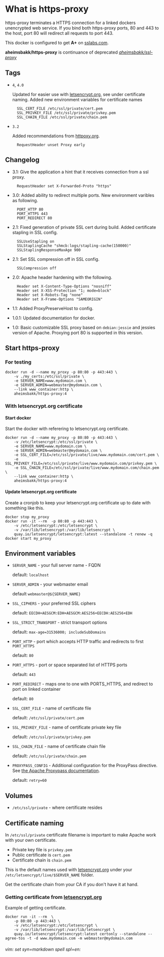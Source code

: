 # What is https-proxy

https-proxy terminates a HTTPS connection for a linked dockers unencrypted web service. If you bind both https-proxy ports, 80 and 443 to the host, port 80 will redirect all requests to port 443.

This docker is configured to get **A+** on [sslabs.com](https://www.ssllabs.com/ssltest/).

**aheimsbakk/https-proxy** is continuance of deprecated *[aheimsbakk/ssl-proxy](https://hub.docker.com/r/aheimsbakk/ssl-proxy/)*

## Tags

* `4`, `4.0`

    Updated for easier use with [letsencrypt.org](https://letsencrypt.org), see under certificate naming. Added new environment variables for certificate names

		SSL_CERT_FILE /etc/ssl/private/cert.pem
		SSL_PRIVKEY_FILE /etc/ssl/private/privkey.pem
		SSL_CHAIN_FILE /etc/ssl/private/chain.pem

* `3.2`

	Added recommendations from [httpoxy.org](https://httpoxy.org/).

		RequestHeader unset Proxy early

## Changelog

* 3.1: Give the application a hint that it receives connection from a ssl proxy.

        RequestHeader set X-Forwarded-Proto "https"

* 3.0: Added ability to redirect multiple ports. New environment varibles as following.

        PORT_HTTP 80
        PORT_HTTPS 443
        PORT_REDIRECT 80

* 2.1: Fixed generation of private SSL cert during build. Added certificate stapling in SSL config.

        SSLUseStapling on
        SSLStaplingCache "shmcb:logs/stapling-cache(150000)"
        SSLStaplingResponseMaxAge 900

* 2.1: Set SSL compression off in SSL config.

        SSLCompression off

* 2.0: Apache header hardening with the following.

        Header set X-Content-Type-Options "nosniff"
        Header set X-XSS-Protection "1; mode=block"
        Header set X-Robots-Tag "none"
        Header set X-Frame-Options "SAMEORIGIN"

* 1.1: Added ProxyPreserveHost to config.

* 1.0.1: Updated documentation for docker.

* 1.0: Basic customizable SSL proxy based on `debian:jessie` and jessies version of Apache. Proxying port 80 is supported in this version.

## Start https-proxy

### For testing

    docker run -d --name my_proxy -p 80:80 -p 443:443 \
		-v ./my_certs:/etc/ssl/private \
        -e SERVER_NAME=www.mydomain.com \
        -e SERVER_ADMIN=webmaster@mydomain.com \
        --link www_container:http \
		aheimsbakk/https-proxy:4

### With letsencrypt.org certificate

#### Start docker

Start the docker with referering to letsencrypt.org certificate.

	docker run -d --name my_proxy -p 80:80 -p 443:443 \
		-v /etc/letsencrypt:/etc/ssl/private \
        -e SERVER_NAME=www.mydomain.com \
        -e SERVER_ADMIN=webmaster@mydomain.com \
        -e SSL_CERT_FILE=/etc/ssl/private/live/www.mydomain.com/cert.pem \
        -e SSL_PRIVKEY_FILE=/etc/ssl/private/live/www.mydomain.com/privkey.pem \
        -e SSL_CHAIN_FILE=/etc/ssl/private/live/www.mydomain.com/chain.pem \
        --link www_container:http \
        aheimsbakk/https-proxy:4

#### Update letsencrypt.org certificate

Create a cronjob to keep your letsencrypt.org certificate up to date with something like this.

	docker stop my_proxy
	docker run -it --rm  -p 80:80 -p 443:443 \
		-v /etc/letsencrypt:/etc/letsencrypt \
		-v /var/lib/letsencrypt:/var/lib/letsencrypt \
		quay.io/letsencrypt/letsencrypt:latest --standalone -t renew -q
	docker start my_proxy

## Environment variables

* `SERVER_NAME` - your full server name - FQDN

    default: `localhost`

* `SERVER_ADMIN` - your webmaster email

    default `webmaster@${SERVER_NAME}`

* `SSL_CIPHERS` - your preferred SSL ciphers

    default: `EECDH+AESGCM:EDH+AESGCM:AES256+EECDH:AES256+EDH`

* `SSL_STRICT_TRANSPORT` - strict transport options

    default: `max-age=31536000; includeSubDomains`

* `PORT_HTTP` - port which accepts HTTP traffic and redirects to first `PORT_HTTPS`

    default: `80`

* `PORT_HTTPS` - port or space separated list of HTTPS ports

    default: `443`

* `PORT_REDIRECT` - maps one to one with PORTS_HTTPS, and redirect to port on linked container

    default: `80`

* `SSL_CERT_FILE` - name of certificate file

	default: `/etc/ssl/private/cert.pem`

* `SSL_PRIVKEY_FILE` - name of certificate private key file

	default: `/etc/ssl/private/privkey.pem`

* `SSL_CHAIN_FILE` - name of certificate chain file

	default: `/etc/ssl/private/chain.pem`

* `PROXYPASS_CONFIG` - Additional configuration for the ProxyPass directive.  See [the Apache Proxypass documentation](https://httpd.apache.org/docs/2.4/mod/mod_proxy.html#proxypass).

    default: `retry=60`

## Volumes

* `/etc/ssl/private` - where certificate resides

## Certificate naming

In `/etc/ssl/private` certificate filename is important to make Apache work with your own certificate.

* Private key file is `privkey.pem`
* Public certificate is `cert.pem`
* Certificate chain is `chain.pem`

This is the default names used with [letsencrypt.org](https://letsencrypt.org) under your `/etc/letsencrypt/live/$SERVER_NAME` folder.

Get the certificate chain from your CA if you don't have it at hand.

### Getting certificate from [letsencrypt.org](https://letsencrypt.org)

Example of getting certificate.

	docker run -it --rm  \
		-p 80:80 -p 443:443 \
		-v /etc/letsencrypt:/etc/letsencrypt \
		-v /var/lib/letsencrypt:/var/lib/letsencrypt \
		quay.io/letsencrypt/letsencrypt:latest certonly --standalone --agree-tos -t -d www.mydomain.com -m webmaster@mydomain.com

###### vim: set syn=markdown spell spl=en:
